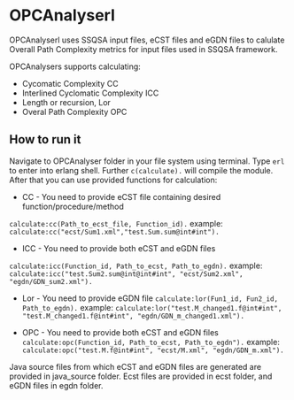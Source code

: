 # OPCAnalyserl

OPCAnalyserl uses SSQSA input files, eCST files and eGDN files to calulate Overall Path Complexity metrics for input files used in SSQSA framework. 

OPCAnalysers supports calculating:
* Cycomatic Complexity CC
* Interlined Cyclomatic Complexity ICC
* Length or recursion, Lor
* Overal Path Complexity OPC

## How to run it

Navigate to OPCAnalyser folder in your file system using terminal. Type `erl` to enter into erlang shell. Further `c(calculate).` will compile the module. After that you can use provided functions for calculation:

* CC - You need to provide eCST file containing desired function/procedure/method

 `calculate:cc(Path_to_ecst_file, Function_id).`
 example: 
 `calculate:cc("ecst/Sum1.xml","test.Sum.sum@int#int").`
 
 * ICC - You need to provide both eCST and eGDN files 
 
 `calculate:icc(Function_id, Path_to_ecst, Path_to_egdn).`
 example:
 `calculate:icc("test.Sum2.sum@int@int#int", "ecst/Sum2.xml", "egdn/GDN_sum2.xml").`
 
 * Lor - You need to provide eGDN file
` calculate:lor(Fun1_id, Fun2_id, Path_to_egdn). `
  example:
  `calculate:lor("test.M_changed1.f@int#int", "test.M_changed1.f@int#int", "egdn/GDN_m_changed1.xml"). `
  
  * OPC - You need to provide both eCST and eGDN files
 ` calculate:opc(Function_id, Path_to_ecst, Path_to_egdn").`
  example:
 `calculate:opc("test.M.f@int#int", "ecst/M.xml", "egdn/GDN_m.xml").`
 
 Java source files from which eCST and eGDN files are generated are provided in java_source folder. Ecst files are provided in ecst folder, and eGDN files in egdn folder.
